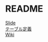 # README
[Slide](https://docs.google.com/presentation/d/1P8mcM2sinZaCjBwGNTxTotlS1pM35j4zuqf6eyxzJZU/edit?usp=drive_web&ouid=116942500225519604534)  
[テーブル定義](https://drive.google.com/file/d/1lbk-cEi0aFBCRRqhT-P3xz9sPSI_dZWy/view?usp=sharing)  
[Wiki](https://github.com/yud0uhu/SpotifyUserMatching/wiki/%E8%A8%AD%E8%A8%88%E3%83%BB%E4%BB%95%E6%A7%98%E8%AA%BF%E6%9F%BB%E3%83%A1%E3%83%A2)
